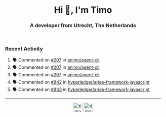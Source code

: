 <h1 align="center">Hi 👋, I'm Timo</h1>
<h3 align="center">A developer from Utrecht, The Netherlands</h3>
<br/>
<!-- https://github.com/rahuldkjain/github-profile-readme-generator --!>

<!--  <p align="left"><img src="https://github-readme-stats.vercel.app/api?username=timoglastra&show_icons=true&count_private=true&" alt="timoglastra" /></p> --!>

<!--
Github language stats
<p align="left"><img src="https://github-readme-stats.vercel.app/api/top-langs/?username=timoglastra&layout=compact" alt="timoglastra" /><p>
-->

<!-- Codestats language stats -->
<!-- <p align="left"><img src="https://codestats-readme.vercel.app/api/top-langs/?username=timoglastra&layout=compact&language_count=12" alt="timoglastra" /><p>    --!>
  
<h3>Recent Activity</h3>

<!--START_SECTION:activity-->
1. 🗣 Commented on [#207](https://github.com/animo/agent-cli/issues/207) in [animo/agent-cli](https://github.com/animo/agent-cli)
2. 🗣 Commented on [#207](https://github.com/animo/agent-cli/issues/207) in [animo/agent-cli](https://github.com/animo/agent-cli)
3. 🗣 Commented on [#207](https://github.com/animo/agent-cli/issues/207) in [animo/agent-cli](https://github.com/animo/agent-cli)
4. 🗣 Commented on [#942](https://github.com/hyperledger/aries-framework-javascript/issues/942) in [hyperledger/aries-framework-javascript](https://github.com/hyperledger/aries-framework-javascript)
5. 🗣 Commented on [#943](https://github.com/hyperledger/aries-framework-javascript/issues/943) in [hyperledger/aries-framework-javascript](https://github.com/hyperledger/aries-framework-javascript)
<!--END_SECTION:activity-->

---

<p align="center">
<a href="https://twitter.com/timoglastra" target="blank"><img align="center" src="https://cdn.jsdelivr.net/npm/simple-icons@3.0.1/icons/twitter.svg" alt="timoglastra" height="30" width="30" /></a>
<a href="https://linkedin.com/in/timoglastra" target="blank"><img align="center" src="https://cdn.jsdelivr.net/npm/simple-icons@3.0.1/icons/linkedin.svg" alt="timoglastra" height="30" width="30" /></a>
</p>



